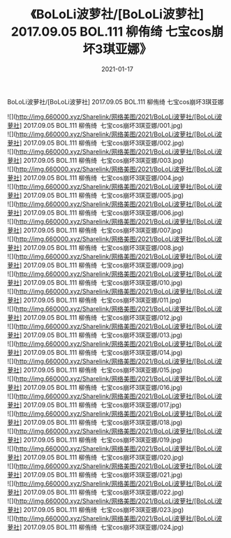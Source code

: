 ﻿---
layout: post
title:  《BoLoLi波萝社/[BoLoLi波萝社] 2017.09.05 BOL.111 柳侑绮  七宝cos崩坏3琪亚娜》
date:   2021-01-17
img: http://img.660000.xyz/Sharelink/网络美图/2021/BoLoLi波萝社/[BoLoLi波萝社] 2017.09.05 BOL.111 柳侑绮  七宝cos崩坏3琪亚娜/000.jpg
categories: [美女, 清纯, 唯美]
---

BoLoLi波萝社/[BoLoLi波萝社] 2017.09.05 BOL.111 柳侑绮  七宝cos崩坏3琪亚娜

 ![](http://img.660000.xyz/Sharelink/网络美图/2021/BoLoLi波萝社/[BoLoLi波萝社] 2017.09.05 BOL.111 柳侑绮&nbsp;&nbsp;七宝cos崩坏3琪亚娜/001.jpg) <br>![](http://img.660000.xyz/Sharelink/网络美图/2021/BoLoLi波萝社/[BoLoLi波萝社] 2017.09.05 BOL.111 柳侑绮&nbsp;&nbsp;七宝cos崩坏3琪亚娜/002.jpg) <br>![](http://img.660000.xyz/Sharelink/网络美图/2021/BoLoLi波萝社/[BoLoLi波萝社] 2017.09.05 BOL.111 柳侑绮&nbsp;&nbsp;七宝cos崩坏3琪亚娜/003.jpg) <br>![](http://img.660000.xyz/Sharelink/网络美图/2021/BoLoLi波萝社/[BoLoLi波萝社] 2017.09.05 BOL.111 柳侑绮&nbsp;&nbsp;七宝cos崩坏3琪亚娜/004.jpg) <br>![](http://img.660000.xyz/Sharelink/网络美图/2021/BoLoLi波萝社/[BoLoLi波萝社] 2017.09.05 BOL.111 柳侑绮&nbsp;&nbsp;七宝cos崩坏3琪亚娜/005.jpg) <br>![](http://img.660000.xyz/Sharelink/网络美图/2021/BoLoLi波萝社/[BoLoLi波萝社] 2017.09.05 BOL.111 柳侑绮&nbsp;&nbsp;七宝cos崩坏3琪亚娜/006.jpg) <br>![](http://img.660000.xyz/Sharelink/网络美图/2021/BoLoLi波萝社/[BoLoLi波萝社] 2017.09.05 BOL.111 柳侑绮&nbsp;&nbsp;七宝cos崩坏3琪亚娜/007.jpg) <br>![](http://img.660000.xyz/Sharelink/网络美图/2021/BoLoLi波萝社/[BoLoLi波萝社] 2017.09.05 BOL.111 柳侑绮&nbsp;&nbsp;七宝cos崩坏3琪亚娜/008.jpg) <br>![](http://img.660000.xyz/Sharelink/网络美图/2021/BoLoLi波萝社/[BoLoLi波萝社] 2017.09.05 BOL.111 柳侑绮&nbsp;&nbsp;七宝cos崩坏3琪亚娜/009.jpg) <br>![](http://img.660000.xyz/Sharelink/网络美图/2021/BoLoLi波萝社/[BoLoLi波萝社] 2017.09.05 BOL.111 柳侑绮&nbsp;&nbsp;七宝cos崩坏3琪亚娜/010.jpg) <br>![](http://img.660000.xyz/Sharelink/网络美图/2021/BoLoLi波萝社/[BoLoLi波萝社] 2017.09.05 BOL.111 柳侑绮&nbsp;&nbsp;七宝cos崩坏3琪亚娜/011.jpg) <br>![](http://img.660000.xyz/Sharelink/网络美图/2021/BoLoLi波萝社/[BoLoLi波萝社] 2017.09.05 BOL.111 柳侑绮&nbsp;&nbsp;七宝cos崩坏3琪亚娜/012.jpg) <br>![](http://img.660000.xyz/Sharelink/网络美图/2021/BoLoLi波萝社/[BoLoLi波萝社] 2017.09.05 BOL.111 柳侑绮&nbsp;&nbsp;七宝cos崩坏3琪亚娜/013.jpg) <br>![](http://img.660000.xyz/Sharelink/网络美图/2021/BoLoLi波萝社/[BoLoLi波萝社] 2017.09.05 BOL.111 柳侑绮&nbsp;&nbsp;七宝cos崩坏3琪亚娜/014.jpg) <br>![](http://img.660000.xyz/Sharelink/网络美图/2021/BoLoLi波萝社/[BoLoLi波萝社] 2017.09.05 BOL.111 柳侑绮&nbsp;&nbsp;七宝cos崩坏3琪亚娜/015.jpg) <br>![](http://img.660000.xyz/Sharelink/网络美图/2021/BoLoLi波萝社/[BoLoLi波萝社] 2017.09.05 BOL.111 柳侑绮&nbsp;&nbsp;七宝cos崩坏3琪亚娜/016.jpg) <br>![](http://img.660000.xyz/Sharelink/网络美图/2021/BoLoLi波萝社/[BoLoLi波萝社] 2017.09.05 BOL.111 柳侑绮&nbsp;&nbsp;七宝cos崩坏3琪亚娜/017.jpg) <br>![](http://img.660000.xyz/Sharelink/网络美图/2021/BoLoLi波萝社/[BoLoLi波萝社] 2017.09.05 BOL.111 柳侑绮&nbsp;&nbsp;七宝cos崩坏3琪亚娜/018.jpg) <br>![](http://img.660000.xyz/Sharelink/网络美图/2021/BoLoLi波萝社/[BoLoLi波萝社] 2017.09.05 BOL.111 柳侑绮&nbsp;&nbsp;七宝cos崩坏3琪亚娜/019.jpg) <br>![](http://img.660000.xyz/Sharelink/网络美图/2021/BoLoLi波萝社/[BoLoLi波萝社] 2017.09.05 BOL.111 柳侑绮&nbsp;&nbsp;七宝cos崩坏3琪亚娜/020.jpg) <br>![](http://img.660000.xyz/Sharelink/网络美图/2021/BoLoLi波萝社/[BoLoLi波萝社] 2017.09.05 BOL.111 柳侑绮&nbsp;&nbsp;七宝cos崩坏3琪亚娜/021.jpg) <br>![](http://img.660000.xyz/Sharelink/网络美图/2021/BoLoLi波萝社/[BoLoLi波萝社] 2017.09.05 BOL.111 柳侑绮&nbsp;&nbsp;七宝cos崩坏3琪亚娜/022.jpg) <br>![](http://img.660000.xyz/Sharelink/网络美图/2021/BoLoLi波萝社/[BoLoLi波萝社] 2017.09.05 BOL.111 柳侑绮&nbsp;&nbsp;七宝cos崩坏3琪亚娜/023.jpg) <br>![](http://img.660000.xyz/Sharelink/网络美图/2021/BoLoLi波萝社/[BoLoLi波萝社] 2017.09.05 BOL.111 柳侑绮&nbsp;&nbsp;七宝cos崩坏3琪亚娜/024.jpg) <br>